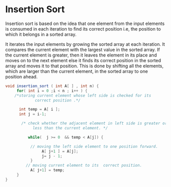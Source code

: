 # Insertion Sort

Insertion sort is based on the idea that one element from the input elements is consumed in each iteration to find its correct position i.e, the position to which it belongs in a sorted array.

It iterates the input elements by growing the sorted array at each iteration. It compares the current element with the largest value in the sorted array. If the current element is greater, then it leaves the element in its place and moves on to the next element else it finds its correct position in the sorted array and moves it to that position. This is done by shifting all the elements, which are larger than the current element, in the sorted array to one position ahead.

```java
void insertion_sort ( int A[ ] , int n) {
     for( int i = 0 ;i < n ; i++ ) {
    /*storing current element whose left side is checked for its 
             correct position .*/

      int temp = A[ i ];    
      int j = i-1;

       /* check whether the adjacent element in left side is greater or
            less than the current element. */

          while(  j >= 0  && temp < A[j]) {

           // moving the left side element to one position forward.
                A[ j+1 ] = A[j];
                j= j - 1;
           }
         // moving current element to its  correct position.
           A[ j+1] = temp;       
     }  
}
```